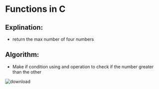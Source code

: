 # Functions in C

 ## Explination:
  - return the max number of four numbers
 ## Algorithm:
  - Make if condition using and operation to check if the number greater than the other
 
![download](https://user-images.githubusercontent.com/76526170/211405867-710b9540-2d71-4778-8e49-05f6093dda17.jpg)
